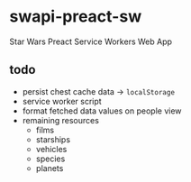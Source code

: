# swapi-preact-sw

Star Wars Preact Service Workers Web App

## todo

- persist chest cache data -> `localStorage`
- service worker script
- format fetched data values on people view
- remaining resources
  - films
  - starships
  - vehicles
  - species
  - planets
